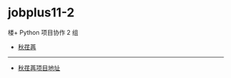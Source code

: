 # jobplus11-2
楼+ Python 项目协作 2 组

* [秋荏苒](https://github.com/redsnowc)

-------------------------

* [秋荏苒项目地址](http://redsnow.pythonanywhere.com/)
